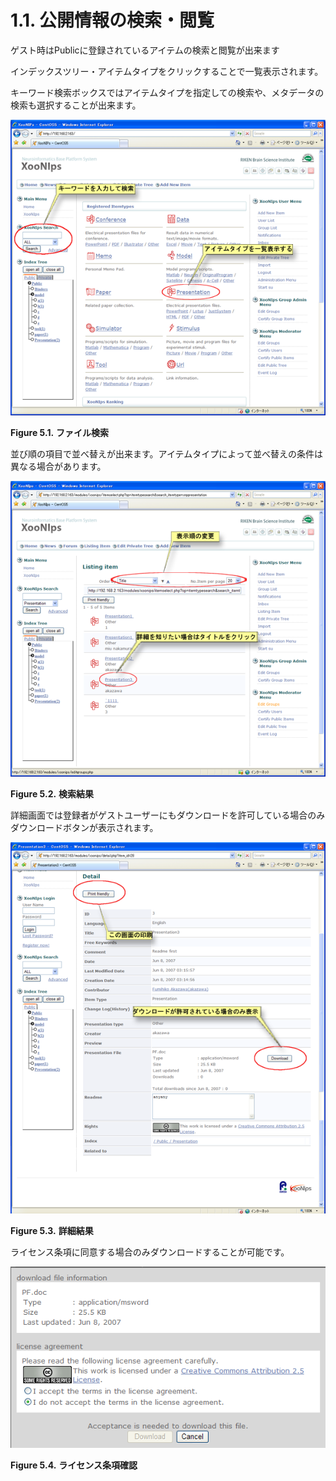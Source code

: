# 1.1. 公開情報の検索・閲覧

ゲスト時はPublicに登録されているアイテムの検索と閲覧が出来ます

インデックスツリー・アイテムタイプをクリックすることで一覧表示されます。

キーワード検索ボックスではアイテムタイプを指定しての検索や、メタデータの検索も選択することが出来ます。

![Home page](../../.gitbook/assets/xoonips-operate1%20%281%29.png)

**Figure 5.1.**  **ファイル検索**

 並び順の項目で並べ替えが出来ます。アイテムタイプによって並べ替えの条件は異なる場合があります。

![&quot;Listing item&quot; \(search result\)](../../.gitbook/assets/xoonips-operate2.png)

**Figure 5.2.**  **検索結果**

 詳細画面では登録者がゲストユーザーにもダウンロードを許可している場合のみダウンロードボタンが表示されます。

![&quot;Detail&quot;](../../.gitbook/assets/xoonips-operate3%20%281%29.png)

**Figure 5.3.**  **詳細結果**

 ライセンス条項に同意する場合のみダウンロードすることが可能です。

![&quot;License agreement&quot;](../../.gitbook/assets/xoonips-operate4%20%281%29.png)

**Figure 5.4.**  **ライセンス条項確認**

